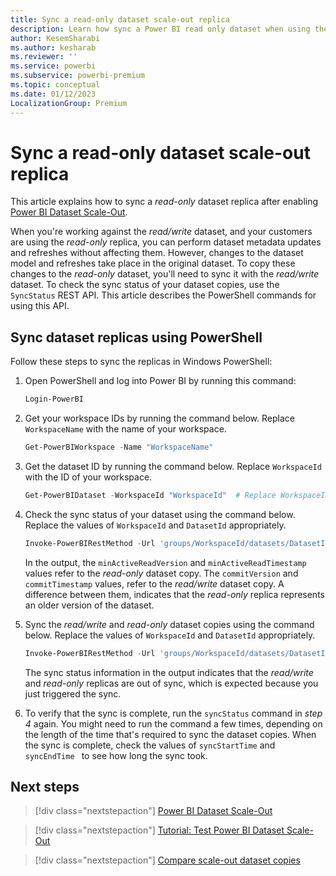 ```yaml
---
title: Sync a read-only dataset scale-out replica
description: Learn how sync a Power BI read only dataset when using the Power BI Dataset Scale-Out feature
author: KesemSharabi
ms.author: kesharab
ms.reviewer: ''
ms.service: powerbi
ms.subservice: powerbi-premium
ms.topic: conceptual
ms.date: 01/12/2023
LocalizationGroup: Premium
---
```


# Sync a read-only dataset scale-out replica

This article explains how to sync a *read-only* dataset replica after enabling [Power BI Dataset Scale-Out](service-premium-auto-scale.md).

When you're working against the *read/write* dataset, and your customers are using the *read-only* replica, you can perform dataset metadata updates and refreshes without affecting them. However, changes to the dataset model and refreshes take place in the original dataset. To copy these changes to the *read-only* dataset, you'll need to sync it with the *read/write* dataset. To check the sync status of your dataset copies, use the `SyncStatus` REST API. This article describes the PowerShell commands for using this API.

## Sync dataset replicas using PowerShell

Follow these steps to sync the replicas in Windows PowerShell:

1. Open PowerShell and log into Power BI by running this command:

    ```powershell
    Login-PowerBI 
    ```

2. Get your workspace IDs by running the command below. Replace `WorkspaceName` with the name of your workspace.

    ```powershell
    Get-PowerBIWorkspace -Name "WorkspaceName"  
    ```

3. Get the dataset ID by running the command below. Replace `WorkspaceId` with the ID of your workspace.

    ```powershell
    Get-PowerBIDataset -WorkspaceId "WorkspaceId"  # Replace WorkspaceID with the ID of your workspace  
    ```

4. Check the sync status of your dataset using the command below. Replace the values of `WorkspaceId` and `DatasetId` appropriately.

    ```powershell
    Invoke-PowerBIRestMethod -Url 'groups/WorkspaceId/datasets/DatasetId/syncStatus' -Method Get | ConvertFrom-Json | Format-List  # Replace WorkspaceID withe the ID of your workspace and DatasetID with the ID of your dataset    
    ```

    In the output, the `minActiveReadVersion` and `minActiveReadTimestamp` values refer to the *read-only* dataset copy. The `commitVersion` and `commitTimestamp` values, refer to the *read/write* dataset copy. A difference between them, indicates that the *read-only* replica represents an older version of the dataset.

5. Sync the *read/write* and *read-only* dataset copies using the command below. Replace the values of `WorkspaceId` and `DatasetId` appropriately.

    ```powershell
    Invoke-PowerBIRestMethod -Url 'groups/WorkspaceId/datasets/DatasetId/sync' -Method Post | ConvertFrom-Json | Format-List  # Replace WorkspaceID withe the ID of your workspace and DatasetID with the ID of your dataset
    ```

    The sync status information in the output indicates that the *read/write* and *read-only* replicas are out of sync, which is expected because you just triggered the sync.  

6. To verify that the sync is complete, run the `syncStatus` command in *step 4* again. You might need to run the command a few times, depending on the length of the time that's required to sync the dataset copies. When the sync is complete, check the values of `syncStartTime` and `syncEndTime ` to see how long the sync took.  

## Next steps

> [!div class="nextstepaction"]
> [Power BI Dataset Scale-Out](service-premium-scale-out.md)

> [!div class="nextstepaction"]
> [Tutorial: Test Power BI Dataset Scale-Out](service-premium-scale-out-test.md)

> [!div class="nextstepaction"]
> [Compare scale-out dataset copies](service-premium-scale-out-app.md)

